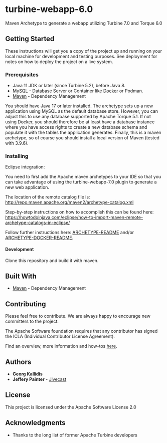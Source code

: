 # turbine-webapp-6.0

Maven Archetype to generate a webapp utilizing Turbine 7.0 and Torque 6.0

## Getting Started

These instructions will get you a copy of the project up and running on your local machine for development and testing purposes. See deployment for notes on how to deploy the project on a live system.

### Prerequisites

* Java 11 JDK or later (since Turbine 5.2), before Java 8.
* [MySQL](https://www.mysql.com/) - Database Server or Container like [Docker](https://docs.docker.com/get-docker/) or Podman.
* [Maven](https://maven.apache.org/) - Dependency Management

You should have Java 17 or later installed.  The archetype sets up a new application using MySQL as the default database store.  However, you can adjust this to use any database supported by Apache Torque 5.1. If not using Docker, you should therefore be at least have a database instance where you have access rights to create a new database schema and populate it with the tables the application generates.  Finally, this is a maven archetype, so of course you should install a local version of Maven (tested with 3.9.6). 


### Installing

Eclipse integration:

You need to first add the Apache maven archetypes to your IDE so that you can take advantage of using the turbine-webapp-7.0 plugin to generate a new web application.

The location of the remote catalog file is: http://repo.maven.apache.org/maven2/archetype-catalog.xml 

Step-by-step instructions on how to accomplish this can be found here: https://howtodoinjava.com/eclipse/how-to-import-maven-remote-archetype-catalogs-in-eclipse/

Follow further instructions here: [ARCHETYPE-README](src/main/resources/archetype-resources/docs/README.md) and/or  [ARCHETYPE-DOCKER-README](src/main/resources/archetype-resources/docs/DOCKER-README.md).


#### Development

Clone this repository and build it with maven. 


## Built With

* [Maven](https://maven.apache.org/) - Dependency Management

## Contributing

Please feel free to contribute. We are always happy to encourage new committers to the project. 

The Apache Software foundation requires that any contributor has signed the ICLA (Individual Contributor License Agreement).

Find an overview, more information and how-tos [here](http://www.apache.org/licenses/contributor-agreements.html#clas).

## Authors

* **Georg Kallidis** 
* **Jeffery Painter** -  [Jivecast](https://jivecast.com)

## License

This project is licensed under the Apache Software License 2.0

## Acknowledgments

* Thanks to the long list of former Apache Turbine developers
